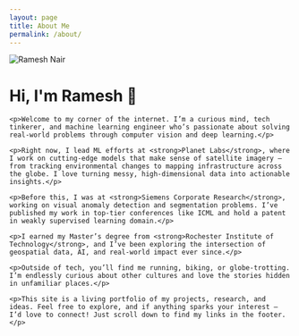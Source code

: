 ```yaml
---
layout: page
title: About Me
permalink: /about/
---
```


<div class="about-section">
  <img src="{{ '/assets/images/IMG_3471.png' | relative_url }}" alt="Ramesh Nair" class="profile-image" width="{{ site.data.theme.profile-image-size }}" height="{{ site.data.theme.profile-image-size }}">

  <div class="about-content">
    <h1>Hi, I'm Ramesh 👋</h1>

    <p>Welcome to my corner of the internet. I’m a curious mind, tech tinkerer, and machine learning engineer who’s passionate about solving real-world problems through computer vision and deep learning.</p>

    <p>Right now, I lead ML efforts at <strong>Planet Labs</strong>, where I work on cutting-edge models that make sense of satellite imagery — from tracking environmental changes to mapping infrastructure across the globe. I love turning messy, high-dimensional data into actionable insights.</p>

    <p>Before this, I was at <strong>Siemens Corporate Research</strong>, working on visual anomaly detection and segmentation problems. I’ve published my work in top-tier conferences like ICML and hold a patent in weakly supervised learning domain.</p>

    <p>I earned my Master’s degree from <strong>Rochester Institute of Technology</strong>, and I’ve been exploring the intersection of geospatial data, AI, and real-world impact ever since.</p>

    <p>Outside of tech, you’ll find me running, biking, or globe-trotting. I’m endlessly curious about other cultures and love the stories hidden in unfamiliar places.</p>

    <p>This site is a living portfolio of my projects, research, and ideas. Feel free to explore, and if anything sparks your interest — I’d love to connect! Just scroll down to find my links in the footer.</p>
  </div>
</div>